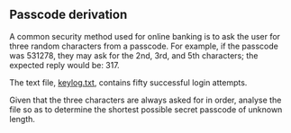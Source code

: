 ## Passcode derivation

A common security method used for online banking is to ask the user for three random characters from a passcode. For example, if the passcode was 531278, they may ask for the 2nd, 3rd, and 5th characters; the expected reply would be: 317.

The text file, <a href="project/resources/p079_keylog.txt">keylog.txt</a>, contains fifty successful login attempts.

Given that the three characters are always asked for in order, analyse the file so as to determine the shortest possible secret passcode of unknown length.
